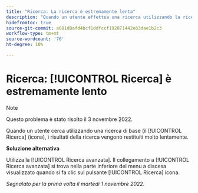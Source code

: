 ```yaml
---
title: "Ricerca: La ricerca è estremamente lenta"
description: "Quando un utente effettua una ricerca utilizzando la ricerca di base (icona Ricerca), i risultati della ricerca vengono restituiti molto lentamente."
hidefromtoc: true
source-git-commit: a681d8afd4bcf1ddfccf192871442e63dae1b2c3
workflow-type: tm+mt
source-wordcount: '76'
ht-degree: 10%

---
```



# Ricerca: [!UICONTROL Ricerca] è estremamente lento

>[!NOTE]
>
>Questo problema è stato risolto il 3 novembre 2022.

Quando un utente cerca utilizzando una ricerca di base (il [!UICONTROL Ricerca] (icona), i risultati della ricerca vengono restituiti molto lentamente.

**Soluzione alternativa**

Utilizza la [!UICONTROL Ricerca avanzata]. Il collegamento a [!UICONTROL Ricerca avanzata] si trova nella parte inferiore del menu a discesa visualizzato quando si fa clic sul pulsante [!UICONTROL Ricerca] icona.

_Segnalato per la prima volta il martedì 1 novembre 2022._

